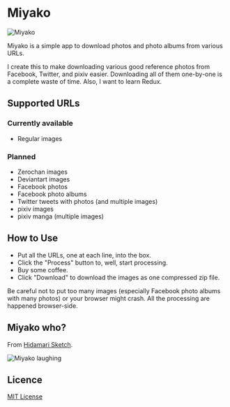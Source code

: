 # Miyako

![Miyako](https://i.imgur.com/yeiiB.gif)

Miyako is a simple app to download photos and photo albums from various URLs.

I create this to make downloading various good reference photos from Facebook, Twitter, and pixiv easier. Downloading all of them one-by-one is a complete waste of time. Also, I want to learn Redux.

## Supported URLs

### Currently available

 - Regular images

### Planned

- Zerochan images
- Deviantart images
- Facebook photos
- Facebook photo albums
- Twitter tweets with photos (and multiple images)
- pixiv images
- pixiv manga (multiple images)

## How to Use

 - Put all the URLs, one at each line, into the box.
 - Click the "Process" button to, well, start processing.
 - Buy some coffee.
 - Click "Download" to download the images as one compressed zip file.

Be careful not to put too many images (especially Facebook photo albums with many photos) or your browser might crash. All the processing are happened browser-side.

## Miyako who?

From [Hidamari Sketch](https://en.wikipedia.org/wiki/Hidamari_Sketch).

![Miyako laughing](http://www.ilbazardimari.net/wp-content/uploads/Hidamari-sketch-6.gif)

## Licence

[MIT License](LICENSE)
